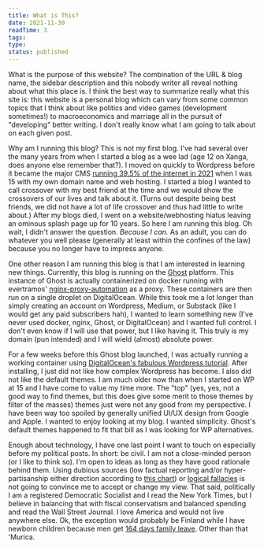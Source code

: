 ```yaml
---
title: What is This?
date: 2021-11-30
readTime: 3
tags:
type:
status: published
---
```


What is the purpose of this website? The combination of  the URL & blog name, the sidebar description and this nobody writer all reveal nothing about what this place is. I think the best way to  summarize really what this site is: this website is a personal blog  which can vary from some common topics that I think about like politics  and video games (development sometimes!) to macroeconomics and marriage  all in the pursuit of "developing" better writing. I don't really know  what I am going to talk about on each given post.

Why am I running this blog? This is not my first blog. I've had several over the many  years from when I started a blog as a wee lad (age 12 on Xanga, does  anyone else remember that?). I moved on quickly to Wordpress before it  became the major CMS [running 39.5% of the internet in 2021](https://techjury.net/blog/percentage-of-wordpress-websites/) when I was 15 with my own domain name and web hosting. I started a blog I wanted to call crossover with my best friend at the time and we would show the crossovers of our lives and talk about it. (Turns out despite  being best friends, we did not have a lot of life crossover and thus had little to write about.) After my blogs died, I went on a  website/webhosting hiatus leaving an ominous splash page up for 10  years. So here I am running this blog. Oh wait, I didn't answer the  question. *Because I can.* As an adult, you can do whatever you  well please (generally at least within the confines of the law) because  you no longer have to impress anyone.

One other reason I am running this blog is that I am interested in learning new things. Currently, this blog is running on the [Ghost](https://ghost.org/) platform. This instance of Ghost is actually containerized on docker running with evertramos' [nginx-proxy-automation](https://github.com/evertramos/nginx-proxy-automation) as a proxy. These containers are then run on a single droplet on  DigitalOcean. While this took me a lot longer than simply creating an  account on Wordpress, Medium, or Substack (like I would get any paid  subscribers hah), I wanted to learn something new (I've never used  docker, nginx, Ghost, or DigitalOcean) and I wanted full control. I  don't even know if I will use that power, but I like having it. This  truly is my domain (pun intended) and I will wield (almost) absolute  power.

For a few weeks before this Ghost blog launched, I was actually running a working container using [DigitalOcean's fabulous Wordpress tutorial](https://www.digitalocean.com/community/tutorials/how-to-install-wordpress-with-docker-compose). After installing, I just did not like how complex Wordpress has become. I also did not like the default themes. I am much older now than when I started on WP at 15 and I have come to value my time more. The "top"  (yes, yes, not a good way to find themes, but this does give some merit  to those themes by filter of the masses) themes just were not any good  from my perspective. I have been way too spoiled by generally unified  UI/UX design from Google and Apple. I wanted to enjoy looking at my  blog. I wanted simplicity. Ghost's default themes happened to fit that  bill as I was looking for WP alternatives.

Enough about  technology, I have one last point I want to touch on especially before  my political posts. In short: be civil. I am not a close-minded person  (or I like to think so). I'm open to ideas as long as they have good  rationale behind them. Using dubious sources (low factual reporting  and/or hyper-partisanship either direction according to [this chart](https://adfontesmedia.com/)) or [logical fallacies](https://yourlogicalfallacyis.com/) is not going to convince me to accept or change my view. That said,  politically I am a registered Democratic Socialist and I read the New  York Times, but I believe in balancing that with fiscal conservatism and balanced spending and read the Wall Street Journal. I love America and  would not live anywhere else. Ok, the exception would probably be  Finland while I have newborn children because men get [164 days family leave](https://www.nytimes.com/2020/02/06/world/europe/finland-parental-leave-equality.html). Other than that 'Murica.